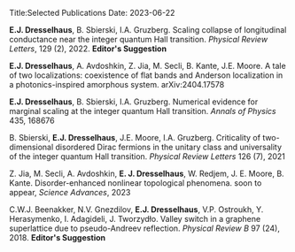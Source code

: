 Title:Selected Publications
Date: 2023-06-22


**E.J. Dresselhaus**, B. Sbierski, I.A. Gruzberg. Scaling collapse of longitudinal conductance near the integer quantum Hall transition.
*Physical Review Letters*, 129 (2), 2022. **Editor's Suggestion**

**E.J. Dresselhaus**, A. Avdoshkin, Z. Jia, M. Secli, B. Kante, J.E. Moore. A tale of two localizations: coexistence of flat bands and Anderson localization in a photonics-inspired amorphous system. arXiv:2404.17578

**E.J. Dresselhaus**, B. Sbierski, I.A. Gruzberg. Numerical evidence for marginal scaling at the integer quantum Hall transition. *Annals of Physics* 435, 168676
 
B. Sbierski, **E.J. Dresselhaus**, J.E. Moore, I.A. Gruzberg. Criticality of two-dimensional disordered Dirac fermions in the unitary class and universality of the integer quantum Hall transition. *Physical Review Letters* 126 (7), 2021

Z. Jia, M. Secli, A. Avdoshkin, **E. J. Dresselhaus**, W.
Redjem, J. E. Moore, B. Kante. Disorder-enhanced nonlinear topological phenomena. soon to appear, *Science Advances*, 2023
 
C.W.J. Beenakker, N.V. Gnezdilov, **E.J. Dresselhaus**, V.P. Ostroukh, Y. Herasymenko, I. Adagideli, J. Tworzydło. Valley switch in a graphene superlattice due to pseudo-Andreev reflection. *Physical Review B* 97 (24), 2018. **Editor's Suggestion**



